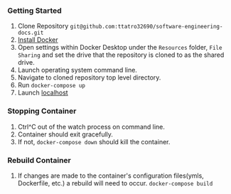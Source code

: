 ### Getting Started

1. Clone Repository `git@github.com:ttatro32690/software-engineering-docs.git`
2. [Install Docker](https://docs.docker.com/install/)
3. Open settings within Docker Desktop under the `Resources` folder, `File Sharing` and set the drive that the repository is cloned to as the shared drive.
4. Launch operating system command line.
5. Navigate to cloned repository top level directory.
6. Run `docker-compose up`
8. Launch [localhost](http://127.0.0.1:8080)

### Stopping Container

1. Ctrl^C out of the watch process on command line.
2. Container should exit gracefully.
3. If not, `docker-compose down` should kill the container.

### Rebuild Container

1. If changes are made to the container's configuration files(ymls, Dockerfile, etc.) a rebuild will need to occur. `docker-compose build`
